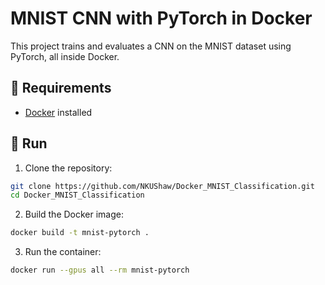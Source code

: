 # MNIST CNN with PyTorch in Docker

This project trains and evaluates a CNN on the MNIST dataset using PyTorch, all inside Docker.

## 🔧 Requirements

- [Docker](https://www.docker.com/products/docker-desktop) installed

## 🚀 Run

1. Clone the repository:

```bash
git clone https://github.com/NKUShaw/Docker_MNIST_Classification.git
cd Docker_MNIST_Classification
```

2. Build the Docker image:

```bash
docker build -t mnist-pytorch .
```

3. Run the container:

```bash
docker run --gpus all --rm mnist-pytorch
```
